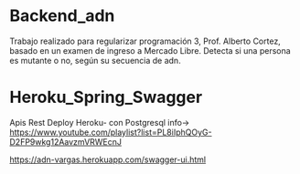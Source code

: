 # Backend_adn
Trabajo realizado para regularizar programación 3, Prof. Alberto Cortez, basado en un examen de ingreso a Mercado Libre. Detecta si una persona es mutante o no, según su secuencia de adn.

# Heroku_Spring_Swagger
Apis Rest Deploy Heroku- con Postgresql info-> https://www.youtube.com/playlist?list=PL8iIphQOyG-D2FP9wkg12AavzmVRWEcnJ

https://adn-vargas.herokuapp.com/swagger-ui.html

